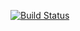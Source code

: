 [![Build Status](https://www.travis-ci.org/FloppyDisk-FD/floppydisk-fd.github.io.svg?branch=hexo)](https://www.travis-ci.org/FloppyDisk-FD/floppydisk-fd.github.io)
